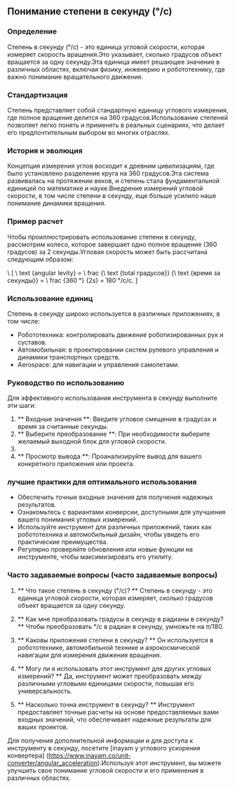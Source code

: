 ## Понимание степени в секунду (°/с)

### Определение
Степень в секунду (°/с) - это единица угловой скорости, которая измеряет скорость вращения.Это указывает, сколько градусов объект вращается за одну секунду.Эта единица имеет решающее значение в различных областях, включая физику, инженерию и робототехнику, где важно понимание вращательного движения.

### Стандартизация
Степень представляет собой стандартную единицу углового измерения, где полное вращение делится на 360 градусов.Использование степеней позволяет легко понять и применять в реальных сценариях, что делает его предпочтительным выбором во многих отраслях.

### История и эволюция
Концепция измерения углов восходит к древним цивилизациям, где было установлено разделение круга на 360 градусов.Эта система развивалась на протяжении веков, и степень стала фундаментальной единицей по математике и науке.Внедрение измерений угловой скорости, в том числе степени в секунду, еще больше усилило наше понимание динамики вращения.

### Пример расчет
Чтобы проиллюстрировать использование степени в секунду, рассмотрим колесо, которое завершает одно полное вращение (360 градусов) за 2 секунды.Угловая скорость может быть рассчитана следующим образом:

\ [
\ text {angular levity} = \ frac {\ text {total градусов}} {\ text {время за секунды}} = \ frac {360 °} {2s} = 180 °/с/с.
\]

### Использование единиц
Степень в секунду широко используется в различных приложениях, в том числе:
- Робототехника: контролировать движение роботизированных рук и суставов.
- Автомобильная: в проектировании систем рулевого управления и динамики транспортных средств.
- Aerospace: для навигации и управления самолетами.

### Руководство по использованию
Для эффективного использования инструмента в секунду выполните эти шаги:
1. ** Входные значения **: Введите угловое смещение в градусах и время за считанные секунды.
2. ** Выберите преобразование **: При необходимости выберите желаемый выходной блок для угловой скорости.
3.
4. ** Просмотр вывода **: Проанализируйте вывод для вашего конкретного приложения или проекта.

### лучшие практики для оптимального использования
- Обеспечить точные входные значения для получения надежных результатов.
- Ознакомьтесь с вариантами конверсии, доступными для улучшения вашего понимания угловых измерений.
- Используйте инструмент для различных приложений, таких как робототехника и автомобильный дизайн, чтобы увидеть его практические преимущества.
- Регулярно проверяйте обновления или новые функции на инструменте, чтобы максимизировать его утилиту.

### Часто задаваемые вопросы (часто задаваемые вопросы)

1. ** Что такое степень в секунду (°/с)? **
Степень в секунду - это единица угловой скорости, которая измеряет, сколько градусов объект вращается за одну секунду.

2. ** Как мне преобразовать градусы в секунду в радианы в секунду? **
Чтобы преобразовать °/с в радиан в секунду, умножьте на π/180.

3. ** Каковы приложения степени в секунду? **
Он используется в робототехнике, автомобильной технике и аэрокосмической навигации для измерения движения вращения.

4. ** Могу ли я использовать этот инструмент для других угловых измерений? **
Да, инструмент может преобразовать между различными угловыми единицами скорости, повышая его универсальность.

5. ** Насколько точна инструмент в секунду? **
Инструмент предоставляет точные расчеты на основе предоставляемых вами входных значений, что обеспечивает надежные результаты для ваших проектов.

Для получения дополнительной информации и для доступа к инструменту в секунду, посетите [inayam у углового ускорения конвертера] (https://www.inayam.co/unit-converter/angular_acceleration).Используя этот инструмент, вы можете улучшить свое понимание угловой скорости и его применения в различных областях.